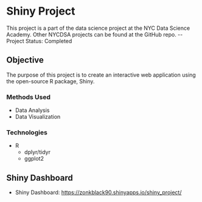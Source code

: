 # Shiny Project
This project is a part of the data science project at the NYC Data Science Academy. Other NYCDSA projects can be found at the GitHub repo.
-- Project Status: Completed

## Objective
The purpose of this project is to create an interactive web application using the open-source R package, Shiny.

### Methods Used
- Data Analysis
- Data Visualization

### Technologies
- R
    - dplyr/tidyr
    - ggplot2

## Shiny Dashboard
- Shiny Dashboard: https://zonkblack90.shinyapps.io/shiny_project/
